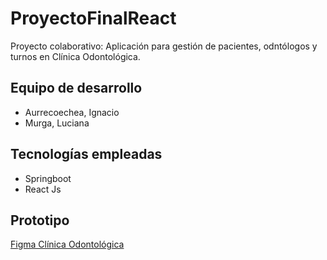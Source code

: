 # ProyectoFinalReact
Proyecto colaborativo: Aplicación para gestión de pacientes, odntólogos y turnos en Clínica Odontológica.

## Equipo de desarrollo
- Aurrecoechea, Ignacio
- Murga, Luciana

## Tecnologías empleadas
- Springboot
- React Js

## Prototipo
[Figma Clínica Odontológica](https://www.figma.com/file/5XvaiSUC7Y4mcfWr2OBcYg/Clínica-Odontológica?node-id=33%3A4)
